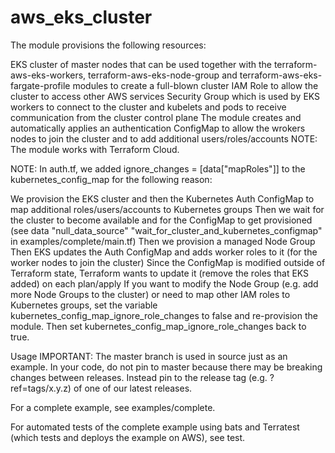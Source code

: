 # aws_eks_cluster

The module provisions the following resources:

EKS cluster of master nodes that can be used together with the terraform-aws-eks-workers, terraform-aws-eks-node-group and terraform-aws-eks-fargate-profile modules to create a full-blown cluster
IAM Role to allow the cluster to access other AWS services
Security Group which is used by EKS workers to connect to the cluster and kubelets and pods to receive communication from the cluster control plane
The module creates and automatically applies an authentication ConfigMap to allow the wrokers nodes to join the cluster and to add additional users/roles/accounts
NOTE: The module works with Terraform Cloud.

NOTE: In auth.tf, we added ignore_changes = [data["mapRoles"]] to the kubernetes_config_map for the following reason:

We provision the EKS cluster and then the Kubernetes Auth ConfigMap to map additional roles/users/accounts to Kubernetes groups
Then we wait for the cluster to become available and for the ConfigMap to get provisioned (see data "null_data_source" "wait_for_cluster_and_kubernetes_configmap" in examples/complete/main.tf)
Then we provision a managed Node Group
Then EKS updates the Auth ConfigMap and adds worker roles to it (for the worker nodes to join the cluster)
Since the ConfigMap is modified outside of Terraform state, Terraform wants to update it (remove the roles that EKS added) on each plan/apply
If you want to modify the Node Group (e.g. add more Node Groups to the cluster) or need to map other IAM roles to Kubernetes groups, set the variable kubernetes_config_map_ignore_role_changes to false and re-provision the module. Then set kubernetes_config_map_ignore_role_changes back to true.

Usage
IMPORTANT: The master branch is used in source just as an example. In your code, do not pin to master because there may be breaking changes between releases. Instead pin to the release tag (e.g. ?ref=tags/x.y.z) of one of our latest releases.

For a complete example, see examples/complete.

For automated tests of the complete example using bats and Terratest (which tests and deploys the example on AWS), see test.

